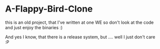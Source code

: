 A-Flappy-Bird-Clone
===================

this is an old project, that I've written at one WE so don't look at the code and just enjoy the binaries :)

And yes I know, that there is a release system, but .... well I just don't care :P
